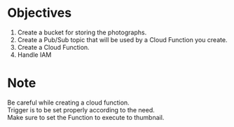# Objectives

1. Create a bucket for storing the photographs.
2. Create a Pub/Sub topic that will be used by a Cloud Function you create.
3. Create a Cloud Function.
4. Handle IAM

# Note

Be careful while creating a cloud function.                                            
Trigger is to be set properly according to the need.                                                     
Make sure to set the Function to execute to thumbnail.                                   
